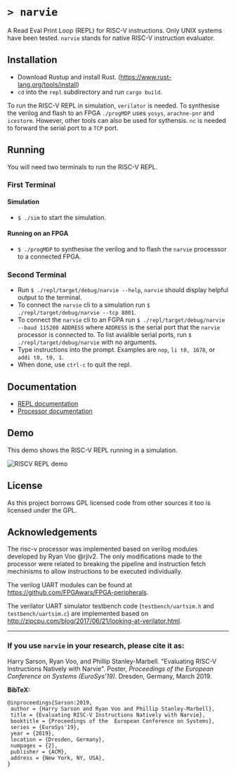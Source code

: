 # `> narvie`

A Read Eval Print Loop (REPL) for RISC-V instructions.
Only UNIX systems have been tested.
`narvie` stands for native RISC-V instruction evaluator.

## Installation

* Download Rustup and install Rust. (<https://www.rust-lang.org/tools/install>)
* `cd` into the `repl` subdirectory and run `cargo build`.

To run the RISC-V REPL in simulation, `verilator` is needed.
To synthesise the verilog and flash to an FPGA `./progMDP` uses `yosys`, `arachne-pnr` and `icestorm`.
However, other tools can also be used for sythensis.
`nc` is needed to forward the serial port to a `TCP` port.

## Running

You will need two terminals to run the RISC-V REPL.

### First Terminal

#### Simulation

* `$ ./sim` to start the simulation.

#### Running on an FPGA

* `$ ./progMDP` to synthesise the verilog and to flash the `narvie` processsor to a connected FPGA.

### Second Terminal

* Run `$ ./repl/target/debug/narvie --help`, `narvie` should display helpful output to the terminal.
* To connect the `narvie` cli to a simulation run `$ ./repl/target/debug/narvie --tcp 8001`.
* To connect the `narvie` cli to an FGPA run `$ ./repl/target/debug/narvie --baud 115200 ADDRESS` where `ADDRESS` is the serial port that the `narvie` processor is connected to. To list avialible serial ports, run `$ ./repl/target/debug/narvie` with no arguments.
* Type instructions into the prompt. Examples are `nop`, `li t0, 1678`, or `addi t0, t0, 1`.
* When done, use `ctrl-c` to quit the repl.

## Documentation

* [REPL documentation](documentation/repl.md)
* [Processor documentation](documentation/processor.md)

## Demo

This demo shows the RISC-V REPL running in a simulation.

![RISCV REPL demo](/images/demo.gif?raw=true)

## License

As this project borrows GPL licensed code from other sources it too is licensed under the GPL.

## Acknowledgements

The risc-v processor was implemented based on verilog modules developed by Ryan Voo @rjlv2.
The only modifications made to the processor were related to breaking the pipeline and instruction fetch mechinisms to allow instructions to be executed individually.

The verilog UART modules can be found at <https://github.com/FPGAwars/FPGA-peripherals>.

The verilator UART simulator testbench code (`testbench/uartsim.h` and `testbench/uartsim.c`) are implemented based on <http://zipcpu.com/blog/2017/06/21/looking-at-verilator.html>.

---

### If you use `narvie` in your research, please cite it as:
Harry Sarson, Ryan Voo, and Phillip Stanley-Marbell. "Evaluating RISC-V Instructions Natively with Narvie". Poster, *Proceedings of the  European Conference on Systems (EuroSys'19)*. Dresden, Germany, March 2019.

**BibTeX:**
````
@inproceedings{Sarson:2019,
 author = {Harry Sarson and Ryan Voo and Phillip Stanley-Marbell},
 title = {Evaluating RISC-V Instructions Natively with Narvie},
 booktitle = {Proceedings of the  European Conference on Systems},
 series = {EuroSys'19},
 year = {2019},
 location = {Dresden, Germany},
 numpages = {2},
 publisher = {ACM},
 address = {New York, NY, USA},
}
````
